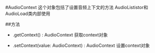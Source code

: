 #AudioContext
这个对象包括了设置音频上下文的方法
AudioLististor和AudioLoad类内部使用

##方法

* .getContext() : AudioContext
获取context对象

* .setContext(value: AudioContext) : AudioContext
设置context对象